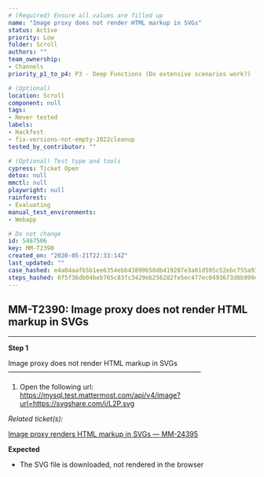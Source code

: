 ```yaml
---
# (Required) Ensure all values are filled up
name: "Image proxy does not render HTML markup in SVGs"
status: Active
priority: Low
folder: Scroll
authors: ""
team_ownership: 
- Channels
priority_p1_to_p4: P3 - Deep Functions (Do extensive scenarios work?)

# (Optional)
location: Scroll
component: null
tags: 
- Never tested
labels: 
- Hackfest
- fix-versions-not-empty-2022cleanup
tested_by_contributor: ""

# (Optional) Test type and tools
cypress: Ticket Open
detox: null
mmctl: null
playwright: null
rainforest: 
- Evaluating
manual_test_environments: 
- Webapp

# Do not change
id: 5467506
key: MM-T2390
created_on: "2020-05-21T22:33:14Z"
last_updated: ""
case_hashed: e4a04aafb5b1ee6354ebb43899b50db419207e3a01d595c52ebc755a9324b8ad44640587c1ac1096fe726e1ac662ee20
steps_hashed: 6f5f36db04beb765c83fc3429eb256282fe5ec477ec0493673d8b999cb526993c6a635fe74a1e5640ef9ab3277295f52
---
```


<!-- (Auto-generated) Based on frontmatter's "key" and "name" -->

## MM-T2390: Image proxy does not render HTML markup in SVGs

---

**Step 1**

Image proxy does not render HTML markup in SVGs\
————————————————————————————

1. Open the following url:
   \
   <https://mysql.test.mattermost.com/api/v4/image?url=https://svgshare.com/i/L2P.svg>

_Related ticket(s):_

[Image proxy renders HTML markup in SVGs — MM-24395](https://mattermost.atlassian.net/browse/MM-24395)

**Expected**

- The SVG file is downloaded, not rendered in the browser
